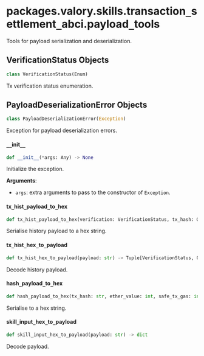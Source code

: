 <a id="packages.valory.skills.transaction_settlement_abci.payload_tools"></a>

# packages.valory.skills.transaction`_`settlement`_`abci.payload`_`tools

Tools for payload serialization and deserialization.

<a id="packages.valory.skills.transaction_settlement_abci.payload_tools.VerificationStatus"></a>

## VerificationStatus Objects

```python
class VerificationStatus(Enum)
```

Tx verification status enumeration.

<a id="packages.valory.skills.transaction_settlement_abci.payload_tools.PayloadDeserializationError"></a>

## PayloadDeserializationError Objects

```python
class PayloadDeserializationError(Exception)
```

Exception for payload deserialization errors.

<a id="packages.valory.skills.transaction_settlement_abci.payload_tools.PayloadDeserializationError.__init__"></a>

#### `__`init`__`

```python
def __init__(*args: Any) -> None
```

Initialize the exception.

**Arguments**:

- `args`: extra arguments to pass to the constructor of `Exception`.

<a id="packages.valory.skills.transaction_settlement_abci.payload_tools.tx_hist_payload_to_hex"></a>

#### tx`_`hist`_`payload`_`to`_`hex

```python
def tx_hist_payload_to_hex(verification: VerificationStatus, tx_hash: Optional[str] = None) -> str
```

Serialise history payload to a hex string.

<a id="packages.valory.skills.transaction_settlement_abci.payload_tools.tx_hist_hex_to_payload"></a>

#### tx`_`hist`_`hex`_`to`_`payload

```python
def tx_hist_hex_to_payload(payload: str) -> Tuple[VerificationStatus, Optional[str]]
```

Decode history payload.

<a id="packages.valory.skills.transaction_settlement_abci.payload_tools.hash_payload_to_hex"></a>

#### hash`_`payload`_`to`_`hex

```python
def hash_payload_to_hex(tx_hash: str, ether_value: int, safe_tx_gas: int, to_address: str, data: bytes, operation: int = SafeOperation.CALL.value, base_gas: int = 0, safe_gas_price: int = 0, gas_token: str = NULL_ADDRESS, refund_receiver: str = NULL_ADDRESS) -> str
```

Serialise to a hex string.

<a id="packages.valory.skills.transaction_settlement_abci.payload_tools.skill_input_hex_to_payload"></a>

#### skill`_`input`_`hex`_`to`_`payload

```python
def skill_input_hex_to_payload(payload: str) -> dict
```

Decode payload.

